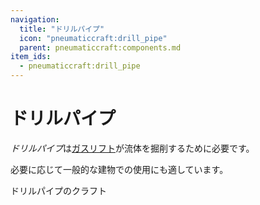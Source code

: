 ```yaml
---
navigation:
  title: "ドリルパイプ"
  icon: "pneumaticcraft:drill_pipe"
  parent: pneumaticcraft:components.md
item_ids:
  - pneumaticcraft:drill_pipe
---
```


# ドリルパイプ

*ドリルパイプ*は[ガスリフト](../gas_lift.md)が流体を掘削するために必要です。

必要に応じて一般的な建物での使用にも適しています。

ドリルパイプのクラフト

<Recipe id="pneumaticcraft:drill_pipe" />

